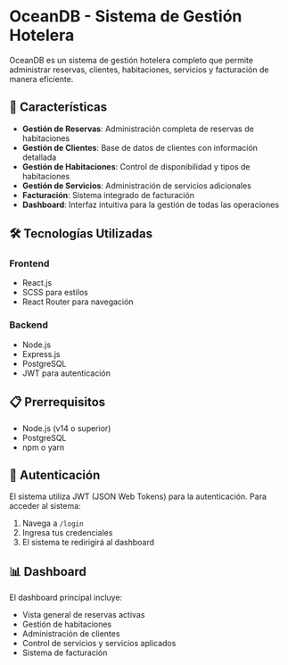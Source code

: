 # OceanDB - Sistema de Gestión Hotelera

OceanDB es un sistema de gestión hotelera completo que permite administrar reservas, clientes, habitaciones, servicios y facturación de manera eficiente.

## 🚀 Características

- **Gestión de Reservas**: Administración completa de reservas de habitaciones
- **Gestión de Clientes**: Base de datos de clientes con información detallada
- **Gestión de Habitaciones**: Control de disponibilidad y tipos de habitaciones
- **Gestión de Servicios**: Administración de servicios adicionales
- **Facturación**: Sistema integrado de facturación
- **Dashboard**: Interfaz intuitiva para la gestión de todas las operaciones

## 🛠️ Tecnologías Utilizadas

### Frontend
- React.js
- SCSS para estilos
- React Router para navegación

### Backend
- Node.js
- Express.js
- PostgreSQL
- JWT para autenticación

## 📋 Prerrequisitos

- Node.js (v14 o superior)
- PostgreSQL
- npm o yarn

## 🔐 Autenticación

El sistema utiliza JWT (JSON Web Tokens) para la autenticación. Para acceder al sistema:

1. Navega a `/login`
2. Ingresa tus credenciales
3. El sistema te redirigirá al dashboard

## 📊 Dashboard

El dashboard principal incluye:

- Vista general de reservas activas
- Gestión de habitaciones
- Administración de clientes
- Control de servicios y servicios aplicados
- Sistema de facturación
